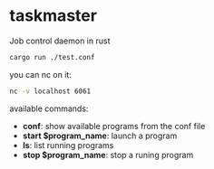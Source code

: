 # taskmaster
Job control daemon in rust

```bash
cargo run ./test.conf
````

you can nc on it:
```bash
nc -v localhost 6061
```

available commands:
 - __conf__: show available programs from the conf file
 - __start $program_name__: launch a program
 - __ls__: list running programs
 - __stop $program_name__: stop a runing program
